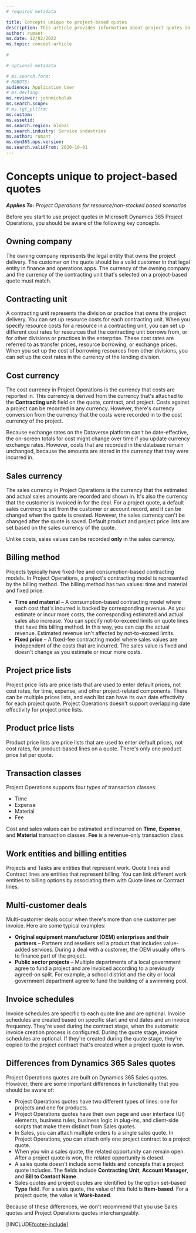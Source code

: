 ```yaml
---
# required metadata

title: Concepts unique to project-based quotes
description: This article provides information about project quotes in Microsoft Dynamics 365 Project Operations.
author: rumant
ms.date: 12/02/2022
ms.topic: concept-article
 
#

# optional metadata

# ms.search.form: 
# ROBOTS: 
audience: Application User
# ms.devlang: 
ms.reviewer: johnmichalak
ms.search.scope: 
# ms.tgt_pltfrm: 
ms.custom: 
ms.assetid: 
ms.search.region: Global
ms.search.industry: Service industries
ms.author: rumant
ms.dyn365.ops.version: 
ms.search.validFrom: 2020-10-01
---
```


# Concepts unique to project-based quotes

_**Applies To:** Project Operations for resource/non-stocked based scenarios_

Before you start to use project quotes in Microsoft Dynamics 365 Project Operations, you should be aware of the following key concepts.

## Owning company

The owning company represents the legal entity that owns the project delivery. The customer on the quote should be a valid customer in that legal entity in finance and operations apps. The currency of the owning company and the currency of the contracting unit that's selected on a project-based quote must match.

## Contracting unit

A contracting unit represents the division or practice that owns the project delivery. You can set up resource costs for each contracting unit. When you specify resource costs for a resource in a contracting unit, you can set up different cost rates for resources that the contracting unit borrows from, or for other divisions or practices in the enterprise. These cost rates are referred to as transfer prices, resource borrowing, or exchange prices. When you set up the cost of borrowing resources from other divisions, you can set up the cost rates in the currency of the lending division.

## Cost currency

The cost currency in Project Operations is the currency that costs are reported in. This currency is derived from the currency that's attached to the **Contracting unit** field on the quote, contract, and project. Costs against a project can be recorded in any currency. However, there's currency conversion from the currency that the costs were recorded in to the cost currency of the project.

Because exchange rates on the Dataverse platform can't be date-effective, the on-screen totals for cost might change over time if you update currency exchange rates. However, costs that are recorded in the database remain unchanged, because the amounts are stored in the currency that they were incurred in.

## Sales currency

The sales currency in Project Operations is the currency that the estimated and actual sales amounts are recorded and shown in. It's also the currency that the customer is invoiced in for the deal. For a project quote, a default sales currency is set from the customer or account record, and it can be changed when the quote is created. However, the sales currency can't be changed after the quote is saved. Default product and project price lists are set based on the sales currency of the quote.

Unlike costs, sales values can be recorded **only** in the sales currency.

## Billing method

Projects typically have fixed-fee and consumption-based contracting models. In Project Operations, a project's contracting model is represented by the billing method. The billing method has two values: time and material and fixed price.

- **Time and material** – A consumption-based contracting model where each cost that's incurred is backed by corresponding revenue. As you estimate or incur more costs, the corresponding estimated and actual sales also increase. You can specify not-to-exceed limits on quote lines that have this billing method. In this way, you can cap the actual revenue. Estimated revenue isn't affected by not-to-exceed limits.
- **Fixed price** – A fixed-fee contracting model where sales values are independent of the costs that are incurred. The sales value is fixed and doesn't change as you estimate or incur more costs.

## Project price lists

Project price lists are price lists that are used to enter default prices, not cost rates, for time, expense, and other project-related components. There can be multiple prices lists, and each list can have its own date effectivity for each project quote. Project Operations doesn't support overlapping date effectivity for project price lists.

## Product price lists

Product price lists are price lists that are used to enter default prices, not cost rates, for product-based lines on a quote. There's only one product price list per quote.

## Transaction classes

Project Operations supports four types of transaction classes:

- Time
- Expense
- Material
- Fee

Cost and sales values can be estimated and incurred on **Time**, **Expense**, and **Material** transaction classes. **Fee** is a revenue-only transaction class.

## Work entities and billing entities

Projects and Tasks are entities that represent work. Quote lines and Contract lines are entities that represent billing. You can link different work entities to billing options by associating them with Quote lines or Contract lines.

## Multi-customer deals

Multi-customer deals occur when there's more than one customer per invoice. Here are some typical examples:

- **Original equipment manufacturer (OEM) enterprises and their partners** – Partners and resellers sell a product that includes value-added services. During a deal with a customer, the OEM usually offers to finance part of the project.
- **Public sector projects** – Multiple departments of a local government agree to fund a project and are invoiced according to a previously agreed-on split. For example, a school district and the city or local government department agree to fund the building of a swimming pool.

## Invoice schedules

Invoice schedules are specific to each quote line and are optional. Invoice schedules are created based on specific start and end dates and an invoice frequency. They're used during the contract stage, when the automatic invoice creation process is configured. During the quote stage, invoice schedules are optional. If they're created during the quote stage, they're copied to the project contract that's created when a project quote is won.

## Differences from Dynamics 365 Sales quotes

Project Operations quotes are built on Dynamics 365 Sales quotes. However, there are some important differences in functionality that you should be aware of:

- Project Operations quotes have two different types of lines: one for projects and one for products.
- Project Operations quotes have their own page and user interface (UI) elements, business rules, business logic in plug-ins, and client-side scripts that make them distinct from Sales quotes.
- In Sales, you can attach multiple orders to a single sales quote. In Project Operations, you can attach only one project contract to a project quote.
- When you win a sales quote, the related opportunity can remain open. After a project quote is won, the related opportunity is closed.
- A sales quote doesn't include some fields and concepts that a project quote includes. The fields include **Contracting Unit**, **Account Manager**, and **Bill to Contact Name**.
- Sales quotes and project quotes are identified by the option set–based **Type** field. For a sales quote, the value of this field is **Item-based**. For a project quote, the value is **Work-based**.

Because of these differences, we don't recommend that you use Sales quotes and Project Operations quotes interchangeably.

[!INCLUDE[footer-include](../includes/footer-banner.md)]
